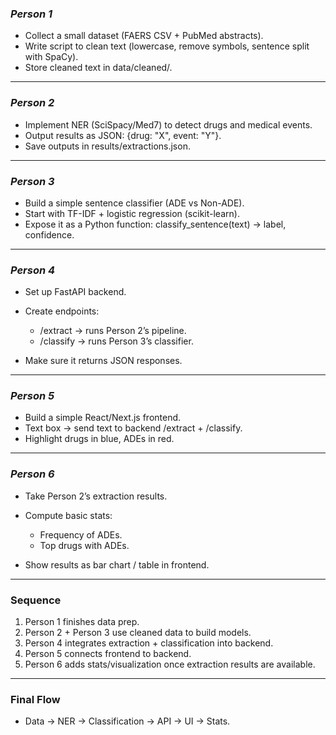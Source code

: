 ### *Person 1* 

* Collect a small dataset (FAERS CSV + PubMed abstracts).
* Write script to clean text (lowercase, remove symbols, sentence split with SpaCy).
* Store cleaned text in data/cleaned/.

---

### *Person 2*

* Implement NER (SciSpacy/Med7) to detect drugs and medical events.
* Output results as JSON: {drug: "X", event: "Y"}.
* Save outputs in results/extractions.json.

---

### *Person 3*

* Build a simple sentence classifier (ADE vs Non-ADE).
* Start with TF-IDF + logistic regression (scikit-learn).
* Expose it as a Python function: classify_sentence(text) -> label, confidence.

---

### *Person 4*

* Set up FastAPI backend.
* Create endpoints:

  * /extract → runs Person 2’s pipeline.
  * /classify → runs Person 3’s classifier.
* Make sure it returns JSON responses.

---

### *Person 5*

* Build a simple React/Next.js frontend.
* Text box → send text to backend /extract + /classify.
* Highlight drugs in blue, ADEs in red.

---

### *Person 6*

* Take Person 2’s extraction results.
* Compute basic stats:

  * Frequency of ADEs.
  * Top drugs with ADEs.
* Show results as bar chart / table in frontend.

---

### Sequence 

1. Person 1 finishes data prep.
2. Person 2 + Person 3 use cleaned data to build models.
3. Person 4 integrates extraction + classification into backend.
4. Person 5 connects frontend to backend.
5. Person 6 adds stats/visualization once extraction results are available.

---


### Final Flow
* Data → NER → Classification → API → UI → Stats.
